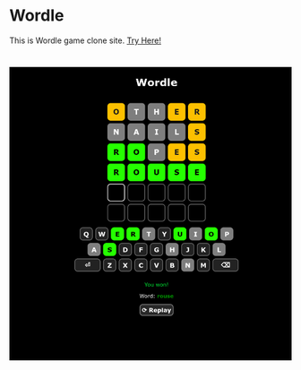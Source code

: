 # Wordle
This is Wordle game clone site.
[Try Here!](https://im-pramesh10.github.io/Wordle/)
#
![ScreenShot](screenshot.png)
